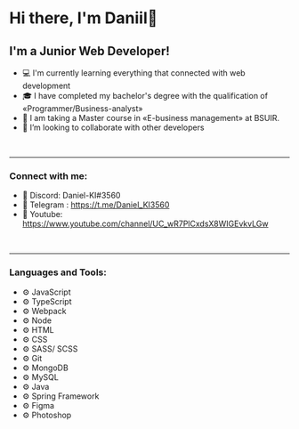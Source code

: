 # Hi there, I'm Daniil👋
## I'm a Junior Web Developer!

- 💻 I'm currently learning everything that connected with web development
- 🎓 I have completed my bachelor's degree with the qualification of «Programmer/Business-analyst»
- 📖 I am taking a Master course in «E-business management» at BSUIR.
- 👯 I’m looking to collaborate with other developers

<br />

---
### Connect with me:

- 📌 Discord: Daniel-KI#3560
- 📌 Telegram : https://t.me/Daniel_KI3560
- 📌 Youtube: https://www.youtube.com/channel/UC_wR7PlCxdsX8WIGEvkvLGw

<br />

---
### Languages and Tools:

- ⚙️ JavaScript
- ⚙️ TypeScript
- ⚙️ Webpack
- ⚙️ Node
- ⚙️ HTML
- ⚙️ CSS
- ⚙️ SASS/ SCSS
- ⚙️ Git
- ⚙️ MongoDB
- ⚙️ MySQL
- ⚙️ Java
- ⚙️ Spring Framework
- ⚙️ Figma
- ⚙️ Photoshop

